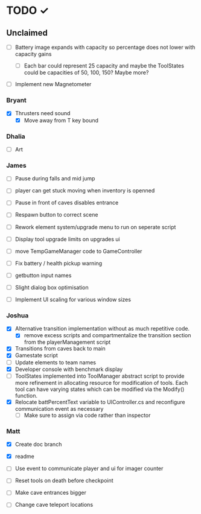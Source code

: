 # TODO ✓

## Unclaimed
- [ ] Battery image expands with capacity so percentage does not lower with capacity gains
  - [ ] Each bar could represent 25 capacity and maybe the ToolStates could be capacities of 50, 100, 150?  Maybe more?
- [ ] Implement new Magnetometer


### Bryant

- [x] Thrusters need sound
  - [x] Move away from T key bound

### Dhalia

- [ ] Art

### James

- [ ] Pause during falls and mid jump
- [ ] player can get stuck moving when inventory is openned
- [ ] Pause in front of caves disables entrance
      
- [ ] Respawn button to correct scene
      
- [ ] Rework element system/upgrade menu to run on seperate script
- [ ] Display tool upgrade limits on upgrades ui
      
- [ ] move TempGameManager code to GameController
      
- [ ] Fix battery / health pickup warning
- [ ] getbutton input names
- [ ] Slight dialog box optimisation
      
- [ ] Implement UI scaling for various window sizes

### Joshua

- [x] Alternative transition implementation without as much repetitive code.
  - [x] remove excess scripts and compartmentalize the transition section from the playerManagement script
- [x] Transitions from caves back to main
- [x] Gamestate script
- [ ] Update elements to team names
- [x] Developer console with benchmark display
- [ ] ToolStates implemented into ToolManager abstract script to provide more refinement in allocating resource for modification of tools.  Each tool can have varying states which can be modified via the Modify() function.
- [x] Relocate battPercentText variable to UIController.cs and reconfigure communication event as necessary
  - [ ] Make sure to assign via code rather than inspector

### Matt
- [x] Create doc branch
- [x] readme
- [ ] Use event to communicate player and ui for imager counter
- [ ] Reset tools on death before checkpoint
- [ ] Make cave entrances bigger
- [ ] Change cave teleport locations


